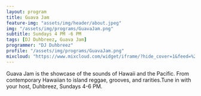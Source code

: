 ```yaml
---
layout: program
title: Guava Jam
feature-img: "assets/img/header/about.jpeg"
img: "/assets/img/programs/GuavaJam.png"
subtitle: Sundays 4 PM -6 PM
tags: [DJ Duhbreez, Guava Jam]
programmer: "DJ Duhbreez"
profile: "/assets/img/programs/GuavaJam.png"
mixcloud: "https://www.mixcloud.com/widget/iframe/?hide_cover=1&feed=%2Ftropicofm%2Fplaylists%2Fguava-jam%2F"
---
```


Guava Jam is the showcase of the sounds of Hawaii and the Pacific. From contemporary Hawaiian to island reggae, grooves, and rarities.Tune in with your host, Duhbreez, Sundays 4-6 PM.
